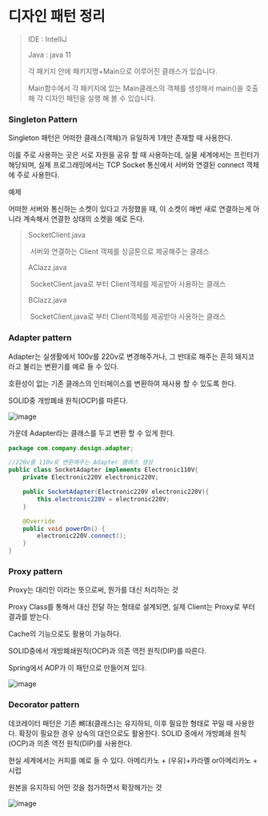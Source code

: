 # 디자인 패턴 정리

> IDE : IntelliJ
>
> Java : java 11
>
> 각 패키지 안에 패키지명+Main으로 이루어진 클래스가 있습니다.
>
> Main함수에서 각 패키지에 있는 Main클래스의 객체를 생성해서 main()을 호출해 각 디자인 패턴을 실행 해 볼 수 있습니다.

### Singleton Pattern

Singleton 패턴은 어떠한 클래스(객체)가 유일하게 1개만 존재할 때 사용한다.

이를 주로 사용하는 곳은 서로 자원을 공유 할 때 사용하는데, 실물 세계에서는 프린터가 해당되며, 실제 프로그래밍에서는 TCP Socket 통신에서 서버와 연결된 connect 객체에 주로 사용한다.

예제

어떠한 서버와 통신하는 소켓이 있다고 가정했을 때, 이 소켓이 매번 새로 연결하는게 아니라 계속해서 연결한 상태의 소켓을 예로 든다.

> SocketClient.java
>
> ​	서버와 연결하는 Client 객체를 싱글톤으로 제공해주는 클래스
>
> AClazz.java
>
> ​	SocketClient.java로 부터 Client객체를 제공받아 사용하는 클래스
>
> BClazz.java
>
> ​	SocketClient.java로 부터 Client객체를 제공받아 사용하는 클래스



### Adapter pattern

Adapter는 실생활에서 100v를 220v로 변경해주거나, 그 반대로 해주는 흔히 돼지코 라고 불리는 변환기를 예로 들 수 있다.

호환성이 없는 기존 클래스의 인터페이스를 변환하여 재사용 할 수 있도록 한다.

SOLID중 개방폐쇄 원칙(OCP)를 따른다.

![image](https://user-images.githubusercontent.com/54675591/152748231-2acfe7bb-af7b-4c65-8cd9-6b28cb552cc9.png)

가운데 Adapter라는 클래스를 두고 변환 할 수 있게 한다.

```java
package com.company.design.adapter;

//220v를 110v로 변환해주는 Adapter 클래스 생성
public class SocketAdapter implements Electronic110V{
    private Electronic220V electronic220V;

    public SocketAdapter(Electronic220V electronic220V){
        this.electronic220V = electronic220V;
    }

    @Override
    public void powerOn() {
        electronic220V.connect();
    }
}

```

### Proxy pattern

Proxy는 대리인 이라는 뜻으로써, 뭔가를 대신 처리하는 것

Proxy Class를 통해서 대신 전달 하는 형태로 설계되면, 실제 Client는 Proxy로 부터 결과를 받는다.

Cache의 기능으로도 활용이 가능하다.

SOLID중에서 개방폐쇄원칙(OCP)과 의존 역전 원칙(DIP)를 따른다.

Spring에서 AOP가 이 패턴으로 만들어져 있다.

![image](https://user-images.githubusercontent.com/54675591/152752447-27bfd71f-7415-4f41-8b90-67076d0274e1.png)

### Decorator pattern

데코레이터 패턴은 기존 뼈대(클래스)는 유지하되, 이후 필요한 형태로 꾸밀 때 사용한다. 확장이 필요한 경우 상속의 대안으로도 활용한다. SOLID 중에서 개방폐쇄 원칙(OCP)과 의존 역전 원칙(DIP)를 사용한다.

현실 세계에서는 커피를 예로 들 수 있다. 아메리카노 + (우유)+카라멜 or아메리카노 + 시럽

원본을 유지하되 어떤 것을 첨가하면서 확장해가는 것

![image](https://user-images.githubusercontent.com/54675591/152766547-271ca2c5-f97e-4fe0-8957-3e23c88c0172.png)

